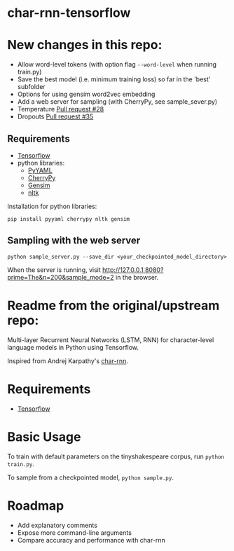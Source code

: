 # char-rnn-tensorflow

# New changes in this repo:

- Allow word-level tokens (with option flag `--word-level` when running train.py)
- Save the best model (i.e. minimum training loss) so far in the 'best' subfolder
- Options for using gensim word2vec embedding
- Add a web server for sampling (with CherryPy, see sample_sever.py)
- Temperature [Pull request #28](https://github.com/sherjilozair/char-rnn-tensorflow/pull/28)
- Dropouts [Pull request #35](https://github.com/sherjilozair/char-rnn-tensorflow/pull/35)


## Requirements
- [Tensorflow](http://www.tensorflow.org)
- python libraries:
    - [PyYAML](http://pyyaml.org/)
    - [CherryPy](http://www.cherrypy.org/)
    - [Gensim](https://radimrehurek.com/gensim/)
    - [nltk](http://www.nltk.org/)

Installation for python libraries:

```
pip install pyyaml cherrypy nltk gensim
```

## Sampling with the web server
```
python sample_server.py --save_dir <your_checkpointed_model_directory>
```

When the server is running, visit http://127.0.0.1:8080?prime=The&n=200&sample_mode=2 in the browser.
 

# Readme from the original/upstream repo:

Multi-layer Recurrent Neural Networks (LSTM, RNN) for character-level language models in Python using Tensorflow.

Inspired from Andrej Karpathy's [char-rnn](https://github.com/karpathy/char-rnn).

# Requirements
- [Tensorflow](http://www.tensorflow.org)

# Basic Usage
To train with default parameters on the tinyshakespeare corpus, run `python train.py`.

To sample from a checkpointed model, `python sample.py`.
# Roadmap
- Add explanatory comments
- Expose more command-line arguments
- Compare accuracy and performance with char-rnn
